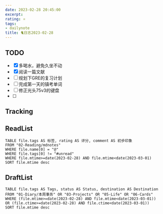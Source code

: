 ```yaml
---
date: 2023-02-28 20:45:00
excerpt: 
rating: ⭐️
tags: 
- dailynote
title: 🐈日志2023-02-28
---
```

## TODO
- [x] 多喝水，避免久坐不动
- [x] 阅读一篇文献 
- [ ] 规划下GRE的复习计划
- [ ] 完成第一天的镇考单词
- [ ] 修正光头75v3的键盘
- [ ] 
## Tracking


## ReadList 
<!--此处显示今日已阅读文献-->
```dataview
TABLE file.tags AS 标签, rating AS 评分, comment AS 初步印象
FROM "02-Reading/mdnotes"
WHERE file.name[0] = "@"
WHERE file.tags[0] != "#unread"
WHERE file.mtime>=date(2023-02-28) AND file.mtime<date(2023-03-01)
SORT file.mtime desc
```

## DraftList
<!--此处显示今日新增或修改的草稿或其它非文献笔记文件-->

```dataview
TABLE file.tags AS Tags, status AS Status, destination AS Destination
FROM "01-Diary/本周事务" OR "03-Projects" OR "05-Life" OR "06-Cards"
WHERE (file.mtime>=date(2023-02-28) AND file.mtime<date(2023-03-01)) OR (file.ctime>=date(2023-02-28) AND file.ctime<date(2023-03-01))
SORT file.mtime desc
```